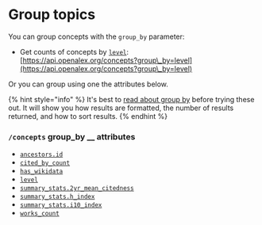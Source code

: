 # Group topics

You can group concepts with the `group_by` parameter:

* Get counts of concepts by [`level`](../concepts-1/concept-object.md#level):\
  [https://api.openalex.org/concepts?group\_by=level](https://api.openalex.org/concepts?group\_by=level)

Or you can group using one the attributes below.

{% hint style="info" %}
It's best to [read about group by](../../how-to-use-the-api/get-groups-of-entities.md) before trying these out. It will show you how results are formatted, the number of results returned, and how to sort results.
{% endhint %}

### `/concepts` group\_by \_\_ attributes

* [`ancestors.id`](../concepts-1/concept-object.md#ancestors)
* [`cited_by_count`](../concepts-1/concept-object.md#cited\_by\_count)
* [`has_wikidata`](../concepts-1/filter-concepts.md#has\_wikidata)
* [`level`](../concepts-1/concept-object.md#level)
* [`summary_stats.2yr_mean_citedness`](../concepts-1/concept-object.md#summary\_stats)
* [`summary_stats.h_index`](../concepts-1/concept-object.md#summary\_stats)
* [`summary_stats.i10_index`](../concepts-1/concept-object.md#summary\_stats)
* [`works_count`](../concepts-1/concept-object.md#works\_count)
